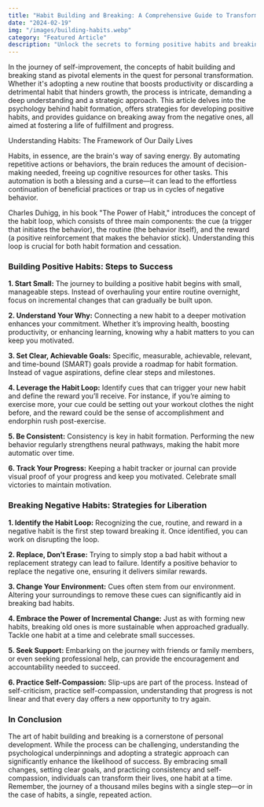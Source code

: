 ```yaml
---
title: "Habit Building and Breaking: A Comprehensive Guide to Transforming Your Life"
date: "2024-02-19"
img: "/images/building-habits.webp"
category: "Featured Article"
description: "Unlock the secrets to forming positive habits and breaking negative ones with our comprehensive guide. Discover practical strategies, backed by psychology, to create lasting change and achieve personal growth. Start your journey towards a more fulfilling life today!"
---
```


In the journey of self-improvement, the concepts of habit building and breaking stand as pivotal elements in the quest for personal transformation. Whether it's adopting a new routine that boosts productivity or discarding a detrimental habit that hinders growth, the process is intricate, demanding a deep understanding and a strategic approach. This article delves into the psychology behind habit formation, offers strategies for developing positive habits, and provides guidance on breaking away from the negative ones, all aimed at fostering a life of fulfillment and progress.

Understanding Habits: The Framework of Our Daily Lives

Habits, in essence, are the brain's way of saving energy. By automating repetitive actions or behaviors, the brain reduces the amount of decision-making needed, freeing up cognitive resources for other tasks. This automation is both a blessing and a curse—it can lead to the effortless continuation of beneficial practices or trap us in cycles of negative behavior.

Charles Duhigg, in his book "The Power of Habit," introduces the concept of the habit loop, which consists of three main components: the cue (a trigger that initiates the behavior), the routine (the behavior itself), and the reward (a positive reinforcement that makes the behavior stick). Understanding this loop is crucial for both habit formation and cessation.

### Building Positive Habits: Steps to Success

**1. Start Small:** The journey to building a positive habit begins with small, manageable steps. Instead of overhauling your entire routine overnight, focus on incremental changes that can gradually be built upon.

**2. Understand Your Why:** Connecting a new habit to a deeper motivation enhances your commitment. Whether it’s improving health, boosting productivity, or enhancing learning, knowing why a habit matters to you can keep you motivated.

**3. Set Clear, Achievable Goals:** Specific, measurable, achievable, relevant, and time-bound (SMART) goals provide a roadmap for habit formation. Instead of vague aspirations, define clear steps and milestones.

**4. Leverage the Habit Loop:** Identify cues that can trigger your new habit and define the reward you’ll receive. For instance, if you’re aiming to exercise more, your cue could be setting out your workout clothes the night before, and the reward could be the sense of accomplishment and endorphin rush post-exercise.

**5. Be Consistent:** Consistency is key in habit formation. Performing the new behavior regularly strengthens neural pathways, making the habit more automatic over time.

**6. Track Your Progress:** Keeping a habit tracker or journal can provide visual proof of your progress and keep you motivated. Celebrate small victories to maintain motivation.

### Breaking Negative Habits: Strategies for Liberation

**1. Identify the Habit Loop:** Recognizing the cue, routine, and reward in a negative habit is the first step toward breaking it. Once identified, you can work on disrupting the loop.

**2. Replace, Don’t Erase:** Trying to simply stop a bad habit without a replacement strategy can lead to failure. Identify a positive behavior to replace the negative one, ensuring it delivers similar rewards.

**3. Change Your Environment:** Cues often stem from our environment. Altering your surroundings to remove these cues can significantly aid in breaking bad habits.

**4. Embrace the Power of Incremental Change:** Just as with forming new habits, breaking old ones is more sustainable when approached gradually. Tackle one habit at a time and celebrate small successes.

**5. Seek Support:** Embarking on the journey with friends or family members, or even seeking professional help, can provide the encouragement and accountability needed to succeed.

**6. Practice Self-Compassion:** Slip-ups are part of the process. Instead of self-criticism, practice self-compassion, understanding that progress is not linear and that every day offers a new opportunity to try again.

### In Conclusion

The art of habit building and breaking is a cornerstone of personal development. While the process can be challenging, understanding the psychological underpinnings and adopting a strategic approach can significantly enhance the likelihood of success. By embracing small changes, setting clear goals, and practicing consistency and self-compassion, individuals can transform their lives, one habit at a time. Remember, the journey of a thousand miles begins with a single step—or in the case of habits, a single, repeated action.

